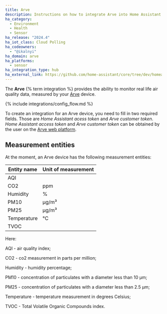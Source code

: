 ```yaml
---
title: Arve
description: Instructions on how to integrate Arve into Home Assistant
ha_category:
  - Environment
  - Health
  - Sensor
ha_release: "2024.4"
ha_iot_class: Cloud Polling
ha_codeowners:
  - "@ikalnyi"
ha_domain: arve
ha_platforms:
  - sensor
ha_integration_type: hub
ha_external_link: https://github.com/home-assistant/core/tree/dev/homeassistant/components/arve
---
```


The **Arve** {% term integration %} provides the ability to monitor real life air quality data, measured by your [Arve](https://www.arveair.com) device.

{% include integrations/config_flow.md %}

To create an integration for an Arve device, you need to fill in two required fields.
Those are _Home Assistant acess token_ and _Arve customer token_.
_Home Assistant access token_ and _Arve customer token_ can be obtained by the user on the [Arve web platform](https://dashboard.arveair.com).

## Measurement entities

At the moment, an Arve device has the following measurement entities:

| Entity name | Unit of measurement |
| ----------- | ------------------- |
| AQI         |                     |
| CO2         | ppm                 |
| Humidity    | %                   |
| PM10        | µg/m³               |
| PM25        | µg/m³               |
| Temperature | °C                  |
| TVOC        |                     |

Here:

AQI - air quality index;

CO2 - co2 measurement in parts per million;

Humidity - humidity percentage;

PM10 - concentration of particulates with a diameter less than 10&nbsp;µm;

PM25 - concentration of particulates with a diameter less than 2.5&nbsp;µm;

Temperature - temperature measurement in degrees Celsius;

TVOC - Total Volatile Organic Compounds index.
